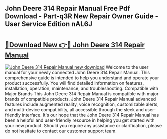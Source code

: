 ## John Deere 314 Repair Manual Free Pdf Download - Part-q3R New Repair Owner Guide - User Service Edition nAL6J

# <h2><a href="http://bc68794.oget.top/?id=John+Deere+314+Repair+Manual">🔗Download New 👉🔴 John Deere 314 Repair Manual</a></h2>

[![John Deere 314 Repair Manual new download](https://i.imgur.com/5g1atiW.png)](http://bc68794.oget.top/?id=John+Deere+314+Repair+Manual)
Welcome to the user manual for your newly connected John Deere 314 Repair Manual. This comprehensive guide is intended to help you understand and operate your product successfully. You will find detailed information on features, installation, operation, maintenance, and troubleshooting. Compatible with Major Brands This John Deere 314 Repair Manual is compatible with major brands of compatible products. John Deere 314 Repair Manual advanced features include augmented reality, voice recognition, customizable alerts, and multi-device compatibility, all accessible through the sleek and user-friendly interface. It's our hope that the John Deere 314 Repair Manual has been a helpful and user-friendly resource in helping you get started with your new product. Should you require any assistance or clarification, please do not hesitate to contact our customer support team.
